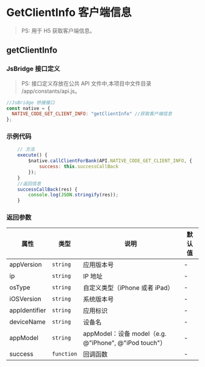 # GetClientInfo 客户端信息

> PS: 用于 H5 获取客户端信息。

## getClientInfo

### JsBridge 接口定义

> PS: 接口定义存放在公共 API 文件中,本项目中文件目录 /app/constants/api.js。

```js
//JsBridge 桥接接口
const native = {
  NATIVE_CODE_GET_CLIENT_INFO: "getClientInfo" //获取客户端信息
};
```

### 示例代码

```js
    // 方法
    execute() {
        $native.callClientForBank(API.NATIVE_CODE_GET_CLIENT_INFO, {
            success: this.successCallBack
        });
    }
    //返回信息
    successCallBack(res) {
        console.log(JSON.stringify(res));
    }
```

### 返回参数

| 属性          | 类型     | 说明                                                  | 默认值 |
| ------------- | -------- | ----------------------------------------------------- | ------ |
| appVersion    | `string` | 应用版本号                                            | -      |
| ip            | `string` | IP 地址                                               | -      |
| osType        | `string` | 自定义类型（iPhone 或者 iPad）                        | -      |
| iOSVersion    | `string` | 系统版本号                                            | -      |
| appIdentifier | `string` | 应用标识                                              | -      |
| deviceName    | `string` | 设备名                                                | -      |
| appModel      | `string` | appModel：设备 model（e.g. @"iPhone", @"iPod touch"） | -      |
| success   | `function` | 回调函数                  | -      |
